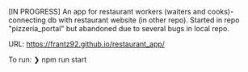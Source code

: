 [IN PROGRESS]
An app for restaurant workers (waiters and cooks)- connecting db with restaurant website (in other repo). Started in repo "pizzeria_portal" but abandoned due to several bugs in local repo.

URL: https://frantz92.github.io/restaurant_app/

To run:
    ❯ npm run start